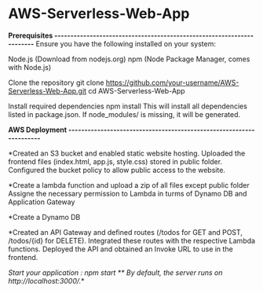 # AWS-Serverless-Web-App

**Prerequisites ----------------------------------------------------------------------**
Ensure you have the following installed on your system:

Node.js (Download from nodejs.org)
npm (Node Package Manager, comes with Node.js)


Clone the repository
git clone https://github.com/your-username/AWS-Serverless-Web-App.git
cd AWS-Serverless-Web-App

Install required dependencies
npm install
This will install all dependencies listed in package.json. If node_modules/ is missing, it will be generated.

**AWS Deployment --------------------------------------------------------------------**

*Created an S3 bucket and enabled static website hosting.
 Uploaded the frontend files (index.html, app.js, style.css) stored in public folder.
 Configured the bucket policy to allow public access to the website.

*Create a lambda function and upload a zip of all files except public folder
 Assigne the necessary permission to Lambda in turms of Dynamo DB and Application Gateway

*Create a Dynamo DB

*Created an API Gateway and defined routes (/todos for GET and POST, /todos/{id} for DELETE).
 Integrated these routes with the respective Lambda functions.
 Deployed the API and obtained an Invoke URL to use in the frontend.

*Start your application : 
 npm start
** By default, the server runs on http://localhost:3000/.**

